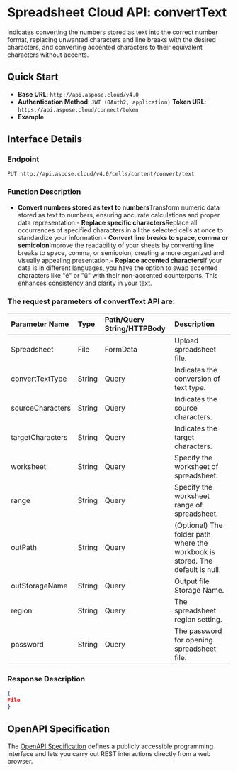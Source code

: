 # **Spreadsheet Cloud API: convertText**

Indicates converting the numbers stored as text into the correct number format, replacing unwanted characters and line breaks with the desired characters, and converting accented characters to their equivalent characters without accents. 


## **Quick Start**

- **Base URL**: `http://api.aspose.cloud/v4.0`
- **Authentication Method**: `JWT (OAuth2, application)`  **Token URL**: `https://api.aspose.cloud/connect/token`
- **Example** 

## **Interface Details**

### **Endpoint** 

```
PUT http://api.aspose.cloud/v4.0/cells/content/convert/text
```
### **Function Description**
- **Convert numbers stored as text to numbers**Transform numeric data stored as text to numbers, ensuring accurate calculations and proper data representation.- **Replace specific characters**Replace all occurrences of specified characters in all the selected cells at once to standardize your information.- **Convert line breaks to space, comma or semicolon**Improve the readability of your sheets by converting line breaks to space, comma, or semicolon, creating a more organized and visually appealing presentation.- **Replace accented characters**If your data is in different languages, you have the option to swap accented characters like "é" or "ü" with their non-accented counterparts. This enhances consistency and clarity in your text.

### The request parameters of **convertText** API are: 

| Parameter Name | Type | Path/Query String/HTTPBody | Description | 
| :- | :- | :- |:- | 
|Spreadsheet|File|FormData|Upload spreadsheet file.|
|convertTextType|String|Query|Indicates the conversion of text type.|
|sourceCharacters|String|Query|Indicates the source characters.|
|targetCharacters|String|Query|Indicates the target characters.|
|worksheet|String|Query|Specify the worksheet of spreadsheet.|
|range|String|Query|Specify the worksheet range of spreadsheet.|
|outPath|String|Query|(Optional) The folder path where the workbook is stored. The default is null.|
|outStorageName|String|Query|Output file Storage Name.|
|region|String|Query|The spreadsheet region setting.|
|password|String|Query|The password for opening spreadsheet file.|

### **Response Description**
```json
{
File
}
```


## OpenAPI Specification

The [OpenAPI Specification](https://reference.aspose.cloud/cells/#/TextProcessingController/ConvertText) defines a publicly accessible programming interface and lets you carry out REST interactions directly from a web browser.
